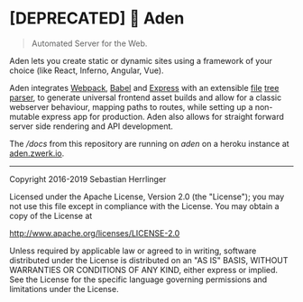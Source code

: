 # [DEPRECATED] :seedling: Aden
> Automated Server for the Web.

Aden lets you create static or dynamic sites using a framework of your choice (like React, Inferno, Angular, Vue). 

Aden integrates [Webpack](https://github.com/webpack/webpack),
[Babel](https://babeljs.io) and
[Express](http://expressjs.com/) with an extensible [file](https://en.wikipedia.org/wiki/Computer_file) [tree](https://en.wikipedia.org/wiki/Tree_data_structure) [parser](https://en.wikipedia.org/wiki/Parsing),
to generate universal frontend asset builds and allow for a classic webserver behaviour, mapping paths to routes, while setting up a non-mutable express app for production. Aden also allows for straight forward server side rendering and API development.

The _/docs_ from this repository are running on _aden_ on a heroku instance at [aden.zwerk.io](https://aden.zwerk.io).



---
Copyright 2016-2019 Sebastian Herrlinger

Licensed under the Apache License, Version 2.0 (the "License");
you may not use this file except in compliance with the License.
You may obtain a copy of the License at

 http://www.apache.org/licenses/LICENSE-2.0

Unless required by applicable law or agreed to in writing, software
distributed under the License is distributed on an "AS IS" BASIS,
WITHOUT WARRANTIES OR CONDITIONS OF ANY KIND, either express or implied.
See the License for the specific language governing permissions and
limitations under the License.
